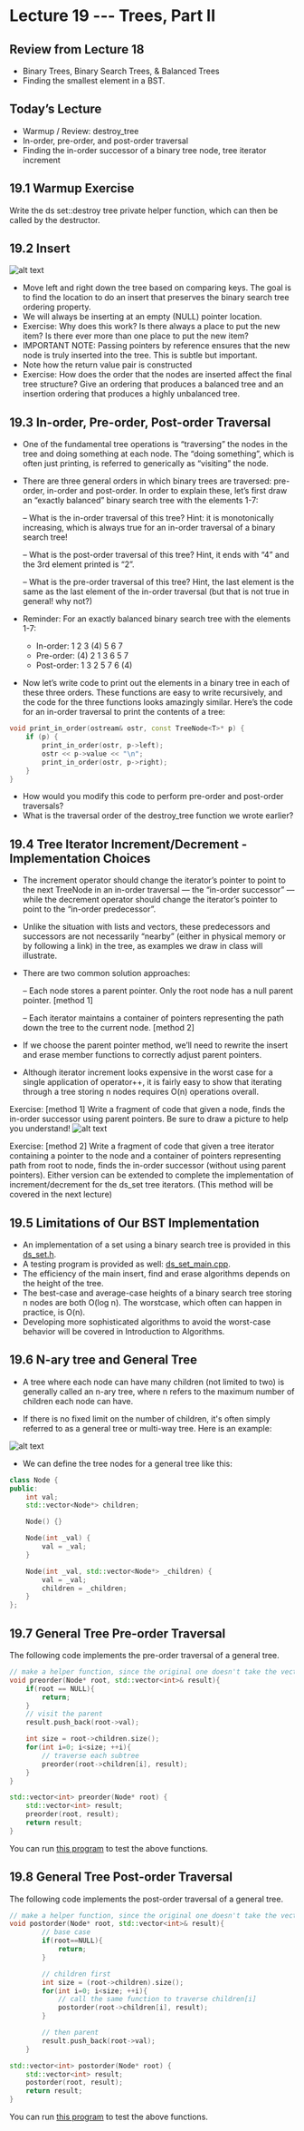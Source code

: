 # Lecture 19 --- Trees, Part II
  
## Review from Lecture 18

- Binary Trees, Binary Search Trees, & Balanced Trees
- Finding the smallest element in a BST.

## Today’s Lecture

- Warmup / Review: destroy_tree
- In-order, pre-order, and post-order traversal
- Finding the in-order successor of a binary tree node, tree iterator increment

## 19.1 Warmup Exercise

Write the ds set::destroy tree private helper function, which can then be called by the destructor.

## 19.2 Insert

![alt text](ds_set_diagram.png "ds set diagram")

- Move left and right down the tree based on
comparing keys. The goal is to find the location to
do an insert that preserves the binary search tree
ordering property.
- We will always be inserting at an empty (NULL)
pointer location.
- Exercise: Why does this work? Is there always
a place to put the new item? Is there ever more
than one place to put the new item?
- IMPORTANT NOTE: Passing pointers by reference ensures that the new node is truly inserted into the tree.
This is subtle but important.
- Note how the return value pair is constructed
- Exercise: How does the order that the nodes are inserted affect the final tree structure? Give an ordering
that produces a balanced tree and an insertion ordering that produces a highly unbalanced tree.

## 19.3 In-order, Pre-order, Post-order Traversal

- One of the fundamental tree operations is “traversing” the nodes in the tree and doing something at each node.
The “doing something”, which is often just printing, is referred to generically as “visiting” the node.
- There are three general orders in which binary trees are traversed: pre-order, in-order and post-order.
 In order to explain these, let’s first draw an “exactly balanced” binary search tree with the elements 1-7:

  – What is the in-order traversal of this tree? Hint: it is monotonically increasing, which is always true for
an in-order traversal of a binary search tree!



  – What is the post-order traversal of this tree? Hint, it ends with “4” and the 3rd element printed is “2”.



  – What is the pre-order traversal of this tree? Hint, the last element is the same as the last element of the
in-order traversal (but that is not true in general! why not?)

- Reminder: For an exactly balanced binary search tree with the elements 1-7:
  - In-order: 1 2 3 (4) 5 6 7
  - Pre-order: (4) 2 1 3 6 5 7
  - Post-order: 1 3 2 5 7 6 (4)
    
- Now let’s write code to print out the elements in a binary tree in each of these three orders. These functions
are easy to write recursively, and the code for the three functions looks amazingly similar. Here’s the code for
an in-order traversal to print the contents of a tree:

```cpp
void print_in_order(ostream& ostr, const TreeNode<T>* p) {
	if (p) {
		print_in_order(ostr, p->left);
		ostr << p->value << "\n";
		print_in_order(ostr, p->right);
	}
}
```
- How would you modify this code to perform pre-order and post-order traversals?
- What is the traversal order of the destroy_tree function we wrote earlier?

## 19.4 Tree Iterator Increment/Decrement - Implementation Choices

- The increment operator should change the iterator’s pointer to point to the next TreeNode in an in-order
traversal — the “in-order successor” — while the decrement operator should change the iterator’s pointer to
point to the “in-order predecessor”.
- Unlike the situation with lists and vectors, these predecessors and successors are not necessarily “nearby”
(either in physical memory or by following a link) in the tree, as examples we draw in class will illustrate.
- There are two common solution approaches:

  – Each node stores a parent pointer. Only the root node has a null parent pointer. [method 1]


  – Each iterator maintains a container of pointers representing the path down the tree to the current node. [method 2]


- If we choose the parent pointer method, we’ll need to rewrite the insert and erase member functions to
correctly adjust parent pointers.
- Although iterator increment looks expensive in the worst case for a single application of operator++, it is fairly
easy to show that iterating through a tree storing n nodes requires O(n) operations overall.

Exercise: [method 1] Write a fragment of code that given a node, finds the in-order successor using parent pointers.
Be sure to draw a picture to help you understand!
![alt text](ds_set_parent_ptrs.png "ds set parent ptrs")

Exercise: [method 2] Write a fragment of code that given a tree iterator containing a pointer to the node and a
container of pointers representing path from root to node, finds the in-order successor (without using parent pointers).
Either version can be extended to complete the implementation of increment/decrement for the ds_set tree iterators. (This method will be covered in the next lecture)

<!-- ![alt text](ds_set_history.png "ds set history") -->

<!-- Exercise: What are the advantages & disadvantages of each method? -->

## 19.5 Limitations of Our BST Implementation

- An implementation of a set using a binary search tree is provided in this [ds_set.h](ds_set.h).
- A testing program is provided as well: [ds_set_main.cpp](ds_set_main.cpp).
- The efficiency of the main insert, find and erase algorithms depends on the height of the tree.
- The best-case and average-case heights of a binary search tree storing n nodes are both O(log n). The worstcase, which often can happen in practice, is O(n).
- Developing more sophisticated algorithms to avoid the worst-case behavior will be covered in Introduction to
Algorithms.

<!-- One elegant extension to the binary search tree is described below...

## 19.6 B+ Trees

Unlike binary search trees, nodes in B+ trees (and their predecessor, the B tree) have up to b children. Thus
B+ trees are very flat and very wide. This is good when it is very expensive to move from one node to another.
- B+ trees are supposed to be associative (i.e. they have key-value pairs), but we will just focus on the keys.
- Just like STL map and STL set, these keys and values can be any type, but keys must have an operator<
defined.
- In a B tree key-value pairs can show up anywhere in the tree, in a B+ tree all the key-value pairs are in the
leaves and the non-leaf nodes contain duplicates of some keys.
- In either type of tree, all leaves are the same distance from the root.
- The keys are always sorted in a B/B+ tree node, and there are up to b − 1 of them. They act like b − 1 binary
search tree nodes mashed together.
- In fact, with the exception of the root, nodes will always have between roughly b/2 and b − 1 keys (in our
implementation).
- If a B+ tree node has k keys key0, key1, key2, . . . , keyk−1, it will have k + 1 children. The keys in the leftmost
child must be < key0, the next child must have keys such that they are ≥key0 and < key1, and so on up to
the rightmost child which has only keys ≥keyk−1.

A B+ tree visualization can be seen at: https://www.cs.usfca.edu/~galles/visualization/BPlusTree.html -->

## 19.6 N-ary tree and General Tree

- A tree where each node can have many children (not limited to two) is generally called an n-ary tree, where n refers to the maximum number of children each node can have.

- If there is no fixed limit on the number of children, it's often simply referred to as a general tree or multi-way tree. Here is an example:

![alt text](general_tree.png "A general tree example")

- We can define the tree nodes for a general tree like this:

```cpp
class Node {
public:
    int val;
    std::vector<Node*> children;

    Node() {}

    Node(int _val) {
        val = _val;
    }

    Node(int _val, std::vector<Node*> _children) {
        val = _val;
        children = _children;
    }
};
```

## 19.7 General Tree Pre-order Traversal

The following code implements the pre-order traversal of a general tree.

```cpp
// make a helper function, since the original one doesn't take the vector as a parameter.
void preorder(Node* root, std::vector<int>& result){
    if(root == NULL){
        return;
    }
    // visit the parent
    result.push_back(root->val);

    int size = root->children.size();
    for(int i=0; i<size; ++i){
        // traverse each subtree
        preorder(root->children[i], result);
    }
}

std::vector<int> preorder(Node* root) {
    std::vector<int> result;
    preorder(root, result);
    return result;
}
```

You can run [this program](general_tree_pre_order.cpp) to test the above functions.

## 19.8 General Tree Post-order Traversal

The following code implements the post-order traversal of a general tree.

```cpp
// make a helper function, since the original one doesn't take the vector as a parameter.
void postorder(Node* root, std::vector<int>& result){
        // base case
        if(root==NULL){
            return;
        }

        // children first
        int size = (root->children).size();
        for(int i=0; i<size; ++i){
            // call the same function to traverse children[i]
            postorder(root->children[i], result);
        }

        // then parent
        result.push_back(root->val);
    }

std::vector<int> postorder(Node* root) {
    std::vector<int> result;
    postorder(root, result);
    return result;
}
```

You can run [this program](general_tree_post_order.cpp) to test the above functions.
